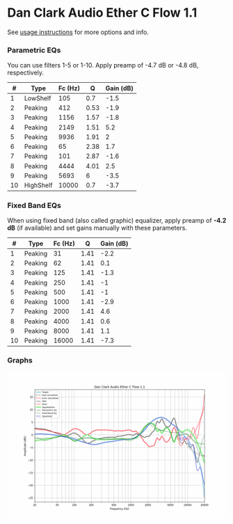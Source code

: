 # Dan Clark Audio Ether C Flow 1.1
See [usage instructions](https://github.com/jaakkopasanen/AutoEq#usage) for more options and info.

### Parametric EQs
You can use filters 1-5 or 1-10. Apply preamp of -4.7 dB or -4.8 dB, respectively.

|   # | Type      |   Fc (Hz) |    Q |   Gain (dB) |
|-----|-----------|-----------|------|-------------|
|   1 | LowShelf  |       105 | 0.7  |        -1.5 |
|   2 | Peaking   |       412 | 0.53 |        -1.9 |
|   3 | Peaking   |      1156 | 1.57 |        -1.8 |
|   4 | Peaking   |      2149 | 1.51 |         5.2 |
|   5 | Peaking   |      9936 | 1.91 |         2   |
|   6 | Peaking   |        65 | 2.38 |         1.7 |
|   7 | Peaking   |       101 | 2.87 |        -1.6 |
|   8 | Peaking   |      4444 | 4.01 |         2.5 |
|   9 | Peaking   |      5693 | 6    |        -3.5 |
|  10 | HighShelf |     10000 | 0.7  |        -3.7 |

### Fixed Band EQs
When using fixed band (also called graphic) equalizer, apply preamp of **-4.2 dB** (if available) and set gains manually with these parameters.

|   # | Type    |   Fc (Hz) |    Q |   Gain (dB) |
|-----|---------|-----------|------|-------------|
|   1 | Peaking |        31 | 1.41 |        -2.2 |
|   2 | Peaking |        62 | 1.41 |         0.1 |
|   3 | Peaking |       125 | 1.41 |        -1.3 |
|   4 | Peaking |       250 | 1.41 |        -1   |
|   5 | Peaking |       500 | 1.41 |        -1   |
|   6 | Peaking |      1000 | 1.41 |        -2.9 |
|   7 | Peaking |      2000 | 1.41 |         4.6 |
|   8 | Peaking |      4000 | 1.41 |         0.6 |
|   9 | Peaking |      8000 | 1.41 |         1.1 |
|  10 | Peaking |     16000 | 1.41 |        -7.3 |

### Graphs
![](./Dan%20Clark%20Audio%20Ether%20C%20Flow%201.1.png)
